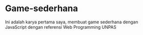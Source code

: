 # Game-sederhana
Ini adalah karya pertama saya, membuat game sederhana dengan JavaScript dengan referensi Web Programming UNPAS
